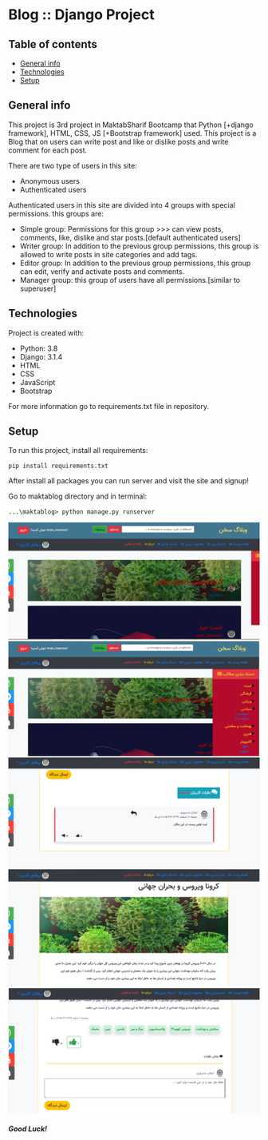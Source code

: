 
# Blog :: Django Project

## Table of contents
* [General info](#general-info)
* [Technologies](#technologies)
* [Setup](#setup)

## General info

This project is 3rd project in MaktabSharif Bootcamp that Python [+django framework], HTML, CSS, JS [+Bootstrap framework] used.
This project is a Blog that on users can write post and like or dislike posts and write comment for each post.

There are two type of users in this site:
* Anonymous users
* Authenticated users

Authenticated users in this site are divided into 4 groups with special permissions. this groups are:

* Simple group: Permissions for this group >>> can view posts, comments, like, dislike and star posts.[default authenticated users]
* Writer group: In addition to the previous group permissions, this group is allowed to write posts in site categories and add tags.
* Editor group: In addition to the previous group permissions, this group can edit, verify and activate posts and comments. 
* Manager group: this group of users have all permissions.[similar to superuser]
## Technologies
Project is created with:
* Python: 3.8
* Django: 3.1.4
* HTML
* CSS
* JavaScript
* Bootstrap


For more information go to requirements.txt file in repository.

	
## Setup
To run this project, install all requirements:
```
pip install requirements.txt
```
After install all packages you can run server and visit the site and signup!

Go to maktablog directory and in terminal:

```
...\maktablog> python manage.py runserver
```


<img src="maktablog/media/default/main_page.png"> <img src="maktablog/media/default/categories.png">
<img src="maktablog/media/default/comment.png"> <img src="maktablog/media/default/post1.png">
<img src="maktablog/media/default/tagsLike.png"> 

##### Good Luck!



